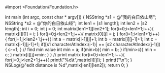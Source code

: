 ```
```
#import <Foundation/Foundation.h>

int main (int argc, const char * argv[])
{
   NSString *s1 = @"我的白日依山尽";
   NSString *s2 = @"你的白日依山经";
   int len1 = [s1 length];
   int len2 = [s2 length];
   int i = 0;
   int j = 0;
   int matrix[len1+1][len2+1]; 
   for(i=0;i<len1+1;i++){
    matrix[i][0] = i;
   }
   for(j=0;j<len2+1;j++){
    matrix[0][j] = j;
   }
   for(i=1;i<len1+1;i++){
    for(j=1;j<len2+1;j++){
        int a = matrix[i-1][j]+1;
        int b = matrix[i][j-1]+1;
        int c = matrix[i-1][j-1]+1;
        if([s1 characterAtIndex:(i-1)] == [s2 characterAtIndex:(j-1)]){
            c-=1;
        }
        // find min value
        int min = a;
        if(min>b){
            min = b;
        }
        if(min>c){
            min = c;
        }
        matrix[i][j]=min;
    }
   }
   // print matrix
   for(i=0;i<len1+1;i++){
    for(j=0;j<len2+1;j++){
        printf("%d\t",matrix[i][j]);
    }
    printf("\n");
   }
   NSLog(@"edit distance is %d",matrix[len1][len2]);
   return 0;
}

```
```
